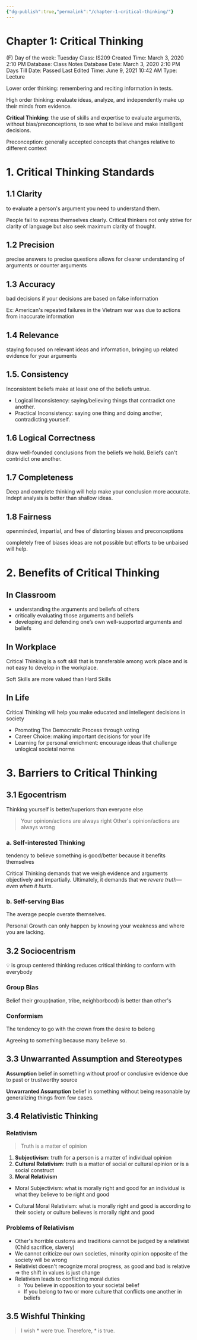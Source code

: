 ```yaml
---
{"dg-publish":true,"permalink":"/chapter-1-critical-thinking/"}
---
```


# Chapter 1: Critical Thinking

(F) Day of the week: Tuesday
Class: IS209
Created Time: March 3, 2020 2:10 PM
Database: Class Notes Database
Date: March 3, 2020 2:10 PM
Days Till Date: Passed
Last Edited Time: June 9, 2021 10:42 AM
Type: Lecture

Lower order thinking: remembering and reciting information in tests.

High order thinking: evaluate ideas, analyze, and independently make up their minds from evidence.

**Critical Thinking**: the use of skills and expertise to evaluate arguments, without bias/preconceptions, to see what to believe and make intelligent decisions.

Preconception: generally accepted concepts that changes relative to different context

# 1. Critical Thinking Standards

## 1.1 Clarity

to evaluate a person's argument you need to understand them.

People fail to express themselves clearly. Critical thinkers not only strive for clarity of language but also seek maximum clarity of thought.

## 1.2 Precision

precise answers to precise questions allows for clearer understanding of arguments or counter arguments

## 1.3 Accuracy

bad decisions if your decisions are based on false information

Ex: American's repeated failures in the Vietnam war was due to actions from inaccurate information

## 1.4 Relevance

staying focused on relevant ideas and information, bringing up related evidence for your arguments

## 1.5. Consistency

Inconsistent beliefs make at least one of the beliefs untrue.

- Logical Inconsistency: saying/believing things that contradict one another.
- Practical Inconsistency: saying one thing and doing another, contradicting yourself.

## 1.6 Logical Correctness

draw well-founded conclusions from the beliefs we hold. Beliefs can't contridict one another.

## 1.7 Completeness

Deep and complete thinking will help make your conclusion more accurate. Indept analysis is better than shallow ideas.

## 1.8 Fairness

openminded, impartial, and free of distorting biases and preconceptions

completely free of biases ideas are not possible but efforts to be unbaised will help.

# 2. Benefits of Critical Thinking

## In Classroom

- understanding the arguments and beliefs of others
- critically evaluating those arguments and beliefs
- developing and defending one’s own well-supported arguments and beliefs

## In Workplace

Critical Thinking is a soft skill that is transferable among work place and is not easy to develop in the workplace.

Soft Skills are more valued than Hard Skills

## In Life

Critical Thinking will help you make educated and intellegent decisions in society

- Promoting The Democratic Process through voting
- Career Choice: making important decisions for your life
- Learning for personal enrichment: encourage ideas that challenge unlogical societal norms

# 3. Barriers to Critical Thinking

## 3.1 Egocentrism

Thinking yourself is better/superiors than everyone else

> Your opinion/actions are always right
Other's opinion/actions are always wrong
> 

### a. **Self-interested Thinking**

tendency to believe something is good/better because it benefits themselves

Critical Thinking demands that we weigh evidence and arguments objectively and impartially. Ultimately, it demands that we *revere truth—even when it hurts*.

### b. Self-serving Bias

The average people overate themselves. 

Personal Growth can only happen by knowing your weakness and where you are lacking.

## 3.2 Sociocentrism


💡 is group centered thinking reduces critical thinking to conform with everybody



### Group Bias

Belief their group(nation, tribe, neighborbood) is better than other's

### Conformism

The tendency to go with the crown from the desire to belong

Agreeing to something because many believe so.

## 3.3 Unwarranted Assumption and Stereotypes

**Assumption** belief in something without proof or conclusive evidence due to past or trustworthy source

**Unwarranted Assumption** belief in something without being reasonable by generalizing things from few cases.

## 3.4 Relativistic Thinking

### Relativism

> Truth is a matter of opinion
> 
1. **Subjectivism**: truth for a person is a matter of individual opinion
2. **Cultural Relativism**: truth is a matter of social or cultural opinion or is a social construct
3. **Moral Relativism**

- Moral Subjectivism: what is morally right and good for an individual is what they believe to be right and good

- Cultural Moral Relativism: what is morally right and good is according to their society or culture believes is morally right and good

### Problems of Relativism

- Other's horrible customs and traditions cannot be judged by a relativist (Child sacrifice, slavery)
- We cannot criticize our own societies, minority opinion opposite of the society will be wrong
- Relativist doesn't recognize moral progress, as good and bad is relative ⇒ the shift in values is just change
- Relativism leads to conflicting moral duties
    - You believe in opposition to your societal belief
    - If you belong to two or more culture that conflicts one another in beliefs

## 3.5 Wishful Thinking

> I wish * were true. Therefore, * is true.
>